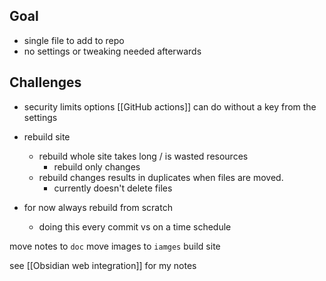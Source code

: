 ## Goal
- single file to add to repo
- no settings or tweaking needed afterwards

## Challenges
- security limits options [[GitHub actions]] can do without a key from the settings

- rebuild site
	- rebuild whole site takes long / is wasted resources
		- rebuild only changes
	- rebuild changes results in duplicates when files are moved.
		- currently doesn't delete files
- for now always rebuild from scratch
	- doing this every commit vs on a time schedule

move notes to `doc`
move images to `iamges`
build site

see [[Obsidian web integration]] for my notes